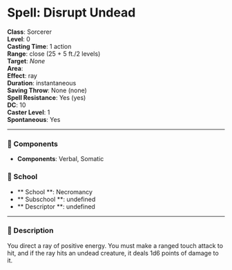 
# Spell: Disrupt Undead
**Class**: Sorcerer  
**Level**: 0  
**Casting Time**: 1 action  
**Range**: close (25 + 5 ft./2 levels)  
**Target**: _None_  
**Area**:   
**Effect**: ray  
**Duration**: instantaneous  
**Saving Throw**: None (none)  
**Spell Resistance**: Yes (yes)  
**DC**: 10  
**Caster Level**: 1  
**Spontaneous**: Yes

---

### 🔮 Components
- **Components**: Verbal, Somatic

### 🏫 School
- ** School **: Necromancy
- ** Subschool **: undefined
- ** Descriptor **: undefined
---

### 📜 Description
You direct a ray of positive energy. You must make a ranged touch attack to hit, and if the ray hits an undead creature, it deals 1d6 points of damage to it.
